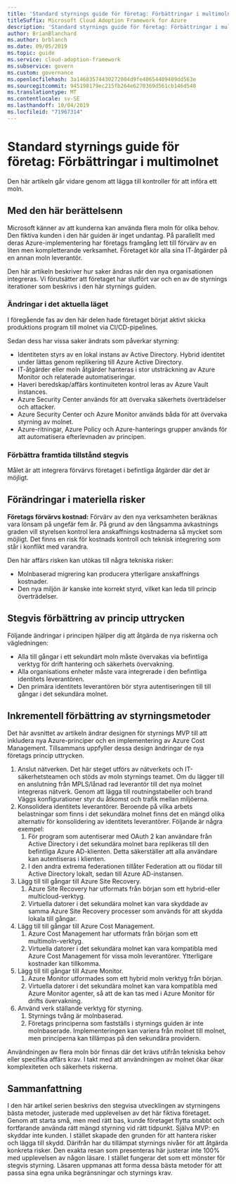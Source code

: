 ```yaml
---
title: 'Standard styrnings guide för företag: Förbättringar i multimolnet'
titleSuffix: Microsoft Cloud Adoption Framework for Azure
description: 'Standard styrnings guide för företag: Förbättringar i multimolnet'
author: BrianBlanchard
ms.author: brblanch
ms.date: 09/05/2019
ms.topic: guide
ms.service: cloud-adoption-framework
ms.subservice: govern
ms.custom: governance
ms.openlocfilehash: 3a14603574430272004d9fe40654409409dd563e
ms.sourcegitcommit: 945198179ec215fb264e6270369d561cb146d548
ms.translationtype: MT
ms.contentlocale: sv-SE
ms.lasthandoff: 10/04/2019
ms.locfileid: "71967314"
---
```

# <a name="standard-enterprise-governance-guide-multicloud-improvement"></a>Standard styrnings guide för företag: Förbättringar i multimolnet

Den här artikeln går vidare genom att lägga till kontroller för att införa ett moln.

## <a name="advancing-the-narrative"></a>Med den här berättelsenn

Microsoft känner av att kunderna kan använda flera moln för olika behov. Den fiktiva kunden i den här guiden är inget undantag. På parallellt med deras Azure-implementering har företags framgång lett till förvärv av en liten men kompletterande verksamhet. Företaget kör alla sina IT-åtgärder på en annan moln leverantör.

Den här artikeln beskriver hur saker ändras när den nya organisationen integreras. Vi förutsätter att företaget har slutfört var och en av de styrnings iterationer som beskrivs i den här styrnings guiden.

### <a name="changes-in-the-current-state"></a>Ändringar i det aktuella läget

I föregående fas av den här delen hade företaget börjat aktivt skicka produktions program till molnet via CI/CD-pipelines.

Sedan dess har vissa saker ändrats som påverkar styrning:

- Identiteten styrs av en lokal instans av Active Directory. Hybrid identitet under lättas genom replikering till Azure Active Directory.
- IT-åtgärder eller moln åtgärder hanteras i stor utsträckning av Azure Monitor och relaterade automatiseringar.
- Haveri beredskap/affärs kontinuiteten kontrol leras av Azure Vault instances.
- Azure Security Center används för att övervaka säkerhets överträdelser och attacker.
- Azure Security Center och Azure Monitor används båda för att övervaka styrning av molnet.
- Azure-ritningar, Azure Policy och Azure-hanterings grupper används för att automatisera efterlevnaden av principen.

### <a name="incrementally-improve-the-future-state"></a>Förbättra framtida tillstånd stegvis

Målet är att integrera förvärvs företaget i befintliga åtgärder där det är möjligt.

## <a name="changes-in-tangible-risks"></a>Förändringar i materiella risker

**Företags förvärvs kostnad:** Förvärv av den nya verksamheten beräknas vara lönsam på ungefär fem år. På grund av den långsamma avkastnings graden vill styrelsen kontrol lera anskaffnings kostnaderna så mycket som möjligt. Det finns en risk för kostnads kontroll och teknisk integrering som står i konflikt med varandra.

Den här affärs risken kan utökas till några tekniska risker:

- Molnbaserad migrering kan producera ytterligare anskaffnings kostnader.
- Den nya miljön är kanske inte korrekt styrd, vilket kan leda till princip överträdelser.

## <a name="incremental-improvement-of-the-policy-statements"></a>Stegvis förbättring av princip uttrycken

Följande ändringar i principen hjälper dig att åtgärda de nya riskerna och vägledningen:

- Alla till gångar i ett sekundärt moln måste övervakas via befintliga verktyg för drift hantering och säkerhets övervakning.
- Alla organisations enheter måste vara integrerade i den befintliga identitets leverantören.
- Den primära identitets leverantören bör styra autentiseringen till till gångar i det sekundära molnet.

## <a name="incremental-improvement-of-governance-practices"></a>Inkrementell förbättring av styrningsmetoder

Det här avsnittet av artikeln ändrar designen för styrnings MVP till att inkludera nya Azure-principer och en implementering av Azure Cost Management. Tillsammans uppfyller dessa design ändringar de nya företags princip uttrycken.

1. Anslut nätverken. Det här steget utförs av nätverkets och IT-säkerhetsteamen och stöds av moln styrnings teamet. Om du lägger till en anslutning från MPLS/lånad rad leverantör till det nya molnet integreras nätverk. Genom att lägga till routningstabeller och brand Väggs konfigurationer styr du åtkomst och trafik mellan miljöerna.
2. Konsolidera identitets leverantörer. Beroende på vilka arbets belastningar som finns i det sekundära molnet finns det en mängd olika alternativ för konsolidering av identitets leverantörer. Följande är några exempel:
    1. För program som autentiserar med OAuth 2 kan användare från Active Directory i det sekundära molnet bara replikeras till den befintliga Azure AD-klienten. Detta säkerställer att alla användare kan autentiseras i klienten.
    2. I den andra extrema federationen tillåter Federation att ou flödar till Active Directory lokalt, sedan till Azure AD-instansen.
3. Lägg till till gångar till Azure Site Recovery.
    1. Azure Site Recovery har utformats från början som ett hybrid-eller multicloud-verktyg.
    2. Virtuella datorer i det sekundära molnet kan vara skyddade av samma Azure Site Recovery processer som används för att skydda lokala till gångar.
4. Lägg till till gångar till Azure Cost Management.
    1. Azure Cost Management har utformats från början som ett multimoln-verktyg.
    2. Virtuella datorer i det sekundära molnet kan vara kompatibla med Azure Cost Management för vissa moln leverantörer. Ytterligare kostnader kan tillkomma.
5. Lägg till till gångar till Azure Monitor.
    1. Azure Monitor utformades som ett hybrid moln verktyg från början.
    2. Virtuella datorer i det sekundära molnet kan vara kompatibla med Azure Monitor agenter, så att de kan tas med i Azure Monitor för drifts övervakning.
6. Använd verk ställande verktyg för styrning.
    1. Styrnings tvång är molnbaserad.
    2. Företags principerna som fastställs i styrnings guiden är inte molnbaserade. Implementeringen kan variera från molnet till molnet, men principerna kan tillämpas på den sekundära providern.

Användningen av flera moln bör finnas där det krävs utifrån tekniska behov eller specifika affärs krav. I takt med att användningen av molnet ökar ökar komplexiteten och säkerhets riskerna.

## <a name="conclusion"></a>Sammanfattning

I den här artikel serien beskrivs den stegvisa utvecklingen av styrningens bästa metoder, justerade med upplevelsen av det här fiktiva företaget. Genom att starta små, men med rätt bas, kunde företaget flytta snabbt och fortfarande använda rätt mängd styrning vid rätt tidpunkt. Själva MVP: en skyddar inte kunden. I stället skapade den grunden för att hantera risker och lägga till skydd. Därifrån har du tillämpat styrnings nivåer för att åtgärda konkreta risker. Den exakta resan som presenteras här justerar inte 100% med upplevelsen av någon läsare. I stället fungerar det som ett mönster för stegvis styrning. Läsaren uppmanas att forma dessa bästa metoder för att passa sina egna unika begränsningar och styrnings krav.
